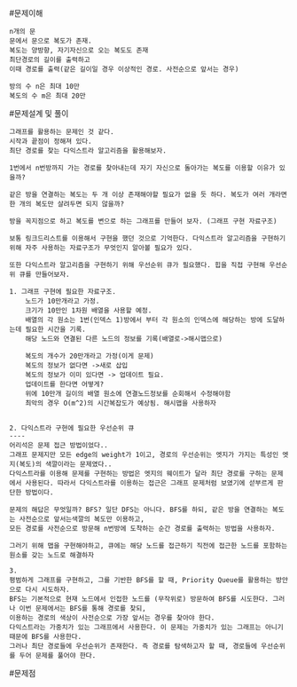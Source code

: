 #문제이해

    n개의 문
    문에서 문으로 복도가 존재.
    복도는 양방향, 자기자신으로 오는 복도도 존재
    최단경로의 길이를 출력하고
    이때 경로를 출력(같은 길이일 경우 이상적인 경로. 사전순으로 앞서는 경우)

    방의 수 n은 최대 10만
    복도의 수 m은 최대 20만


#문제설계 및 풀이

    그래프를 활용하는 문제인 것 같다.
    시작과 끝점이 정해져 있다.
    최단 경로를 찾는 다익스트라 알고리즘을 활용해보자.

    1번에서 n번방까지 가는 경로를 찾아내는데 자기 자신으로 돌아가는 복도를 이용할 이유가 있을까?

    같은 방을 연결하는 복도는 두 개 이상 존재해야할 필요가 없을 듯 하다. 복도가 여러 개라면 한 개의 복도만 살려두면 되지 않을까?

    방을 꼭지점으로 하고 복도를 변으로 하는 그래프를 만들어 보자. (그래프 구현 자료구조)
    
    보통 링크드리스트를 이용해서 구현을 했던 것으로 기억한다. 다익스트라 알고리즘을 구현하기 위해 자주 사용하는 자료구조가 무엇인지 알아볼 필요가 있다.

    또한 다익스트라 알고리즘을 구현하기 위해 우선순위 큐가 필요했다. 힙을 직접 구현해 우선순위 큐를 만들어보자.

    1. 그래프 구현에 필요한 자료구조.
        노드가 10만개라고 가정.
        크기가 10만인 1차원 배열을 사용할 예정.
        배열의 각 원소는 1번(인덱스 1)방에서 부터 각 원소의 인덱스에 해당하는 방에 도달하는데 필요한 시간을 기록.
        해당 노드와 연결된 다른 노드의 정보를 기록(배열로->해시맵으로)

        복도의 개수가 20만개라고 가정(이게 문제)
        복도의 정보가 없다면 ->새로 삽입
        복도의 정보가 이미 있다면 -> 업데이트 필요.
        업데이트를 한다면 어떻게?
        위에 10만개 길이의 배열 원소에 연결노드정보를 순회해서 수정해야함
        최악의 경우 O(m^2)의 시간복잡도가 예상됨. 해시맵을 사용하자


    2. 다익스트라 구현에 필요한 우선순위 큐
    ----
    어리석은 문제 접근 방법이었다..
    그래프 문제지만 모든 edge의 weight가 1이고, 경로의 우선순위는 엣지가 가지는 특성인 엣지(복도)의 색깔이라는 문제였다..
    다익스트라를 이용해 문제를 구현하는 방법은 엣지의 웨이트가 달라 최단 경로를 구하는 문제에서 사용된다. 따라서 다익스트라를 이용하는 접근은 그래프 문제처럼 보였기에 섣부르게 판단한 방법이다.

    문제의 해답은 무엇일까? BFS? 일단 DFS는 아니다. BFS를 하되, 같은 방을 연결하는 복도는 사전순으로 앞서는색깔의 복도만 이용하고,
    모든 경로를 사전순으로 방문해 n번방에 도착하는 순간 경로를 출력하는 방법을 사용하자.

    그러기 위해 맵을 구현해야하고, 큐에는 해당 노드를 접근하기 직전에 접근한 노드를 포함하는 원소를 갖는 노드로 해결하자

    3.
    평범하게 그래프를 구현하고, 그를 기반한 BFS를 할 때, Priority Queue를 활용하는 방안으로 다시 시도하자.
    BFS는 기본적으로 현재 노드에서 인접한 노드를 (무작위로) 방문하여 BFS를 시도한다. 그러나 이번 문제에서는 BFS를 통해 경로를 찾되,
    이용하는 경로의 색상이 사전순으로 가장 앞서는 경우를 찾아야 한다.
    다익스트라는 가중치가 있는 그래프에서 사용한다. 이 문제는 가중치가 있는 그래프는 아니기 때문에 BFS를 사용한다.
    그러나 최단 경로들에 우선순위가 존재한다. 즉 경로를 탐색하고자 할 때, 경로들에 우선순위를 두어 문제를 풀어야 한다.




#문제점
